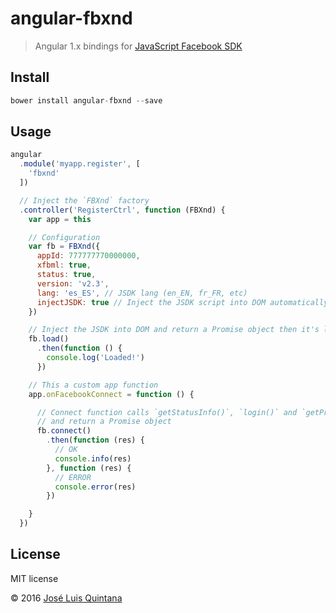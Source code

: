 # angular-fbxnd
> Angular 1.x bindings for [JavaScript Facebook SDK](https://developers.facebook.com/docs/javascript/reference/FB.api)

## Install

```js
bower install angular-fbxnd --save
```

## Usage

```js
angular
  .module('myapp.register', [
    'fbxnd'
  ])

  // Inject the `FBXnd` factory
  .controller('RegisterCtrl', function (FBXnd) {
    var app = this

    // Configuration
    var fb = FBXnd({
      appId: 777777770000000,
      xfbml: true,
      status: true,
      version: 'v2.3',
      lang: 'es_ES', // JSDK lang (en_EN, fr_FR, etc)
      injectJSDK: true // Inject the JSDK script into DOM automatically
    })

    // Inject the JSDK into DOM and return a Promise object then it's loaded
    fb.load()
      .then(function () {
        console.log('Loaded!')
      })

    // This a custom app function
    app.onFacebookConnect = function () {

      // Connect function calls `getStatusInfo()`, `login()` and `getProfile()` for you
      // and return a Promise object
      fb.connect()
        .then(function (res) {
          // OK
          console.info(res)
        }, function (res) {
          // ERROR
          console.error(res)
        })

    }
  })
```

## License
MIT license

© 2016 [José Luis Quintana](http://git.io/joseluisq)
